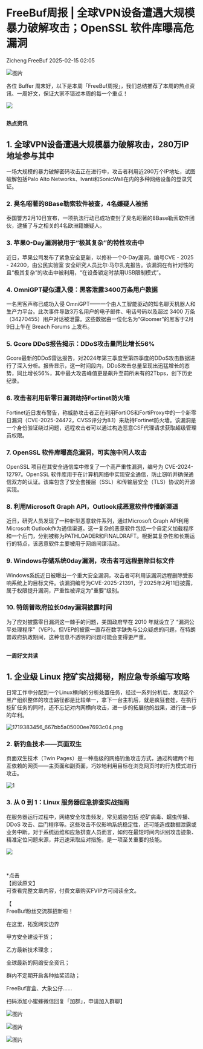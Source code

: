#  FreeBuf周报 | 全球VPN设备遭遇大规模暴力破解攻击；OpenSSL 软件库曝高危漏洞   
Zicheng  FreeBuf   2025-02-15 02:05  
  
![图片](https://mmbiz.qpic.cn/mmbiz_gif/qq5rfBadR38jUokdlWSNlAjmEsO1rzv3srXShFRuTKBGDwkj4gvYy34iajd6zQiaKl77Wsy9mjC0xBCRg0YgDIWg/640?wx_fmt=gif&wxfrom=5&wx_lazy=1&tp=webp "")  
  
  
各位 Buffer 周末好，以下是本周「FreeBuf周报」，我们总结推荐了本周的热点资讯、一周好文，保证大家不错过本周的每一个重点！  
  
  
![](https://mmbiz.qpic.cn/mmbiz_jpg/qq5rfBadR3ibS68M2J8HH4TbtJCJa8icwgeTZnoJlKDKgvmH1XZBv3kSibrJ2njZHPdbxHPjPn78OjJ6mPiblZXKRA/640?wx_fmt=jpeg&from=appmsg "")  
##   
  
**热点资讯**  
  
  
## 1. 全球VPN设备遭遇大规模暴力破解攻击，280万IP地址参与其中  
  
一场大规模的暴力破解密码攻击正在进行中，攻击者利用近280万个IP地址，试图破解包括Palo Alto Networks、Ivanti和SonicWall在内的多种网络设备的登录凭证。  
###   
### 2. 臭名昭著的8Base勒索软件被查，4名嫌疑人被捕  
  
泰国警方2月10日宣布，一项执法行动已成功查封了臭名昭著的8Base勒索软件团伙，逮捕了与之相关的4名欧洲籍嫌疑人。  
###   
### 3. 苹果0-Day漏洞被用于“极其复杂”的特性攻击中  
  
近日，苹果公司发布了紧急安全更新，以修补一个0-Day漏洞，编号CVE - 2025 - 24200，由公民实验室 安全研究人员比尔·马尔扎克报告。该漏洞在有针对性的且“极其复杂”的攻击中被利用，“在设备锁定时禁用USB限制模式”。  
###   
### 4. OmniGPT疑似遭入侵：黑客泄露3400万条用户数据  
  
一名黑客声称已成功入侵 OmniGPT——一个由人工智能驱动的知名聊天机器人和生产力平台。此次事件导致3万名用户的电子邮件、电话号码以及超过 3400 万条（34270455）用户对话被泄露。这些数据由一位化名为“Gloomer”的黑客于2月9日上午在 Breach Forums 上发布。  
###   
### 5. Gcore DDoS报告揭示：DDoS攻击量同比增长56%  
  
Gcore最新的DDoS雷达报告，对2024年第三季度至第四季度的DDoS攻击数据进行了深入分析。报告显示，这一时间段内，DDoS攻击总量呈现出迅猛增长的态势，同比增长56%，其中最大攻击峰值更是飙升至前所未有的2Tbps，创下历史纪录。  
###   
### 6. 攻击者利用新零日漏洞劫持Fortinet防火墙  
  
Fortinet近日发布警告，称威胁攻击者正在利用FortiOS和FortiProxy中的一个新零日漏洞（CVE-2025-24472，CVSS评分为8.1）来劫持Fortinet防火墙。该漏洞是一个身份验证绕过问题，远程攻击者可以通过构造恶意CSF代理请求获取超级管理员权限。  
###   
### 7. OpenSSL 软件库曝高危漏洞，可实施中间人攻击  
  
OpenSSL 项目在其安全通信库中修复了一个高严重性漏洞，编号为 CVE-2024-12797。OpenSSL 软件库用于在计算机网络中实现安全通信，防止窃听并确保通信双方的认证。该库包含了安全套接层（SSL）和传输层安全（TLS）协议的开源实现。  
###   
### 8. 利用Microsoft Graph API，Outlook成恶意软件传播新渠道  
  
近日，研究人员发现了一种新型恶意软件系列，通过Microsoft Graph API利用Microsoft Outlook作为通信渠道。这一复杂的恶意软件包括一个自定义加载程序和一个后门，分别被称为PATHLOADER和FINALDRAFT。根据其复杂性和长期运行的特点，该恶意软件主要被用于网络间谍活动。  
###   
### 9. Windows存储系统0day漏洞，攻击者可远程删除目标文件  
  
Windows系统近日被曝出一个重大安全漏洞，攻击者可利用该漏洞远程删除受影响系统上的目标文件。该漏洞编号为CVE-2025-21391，于2025年2月11日披露，属于权限提升漏洞，严重性被评定为"重要"级别。  
###   
### 10. 特朗普政府拉长0day漏洞披露时间  
  
为了应对披露零日漏洞这一棘手的问题，美国政府早在 2010 年就设立了 “漏洞公平处理程序”（VEP）。但VEP的披露一直存在数字缺失与公众疑虑的问题，在特朗普政府执政期间，这种信息不透明的问题可能会变得更严重。  
##   
  
**一周好文共读**  
  
  
## 1. 企业级 Linux 挖矿实战揭秘，附应急专杀编写攻略  
  
日常工作中分配到一个Linux横向的分析处置任务，经过一系列分析后，发现这个黑产组织整体的攻击路径都是比较单一，拿下一台主机后，就是疯狂套娃，在执行挖矿任务的同时，还不忘记对内网横向攻击，进一步的拓展他的战果，进行进一步的牟利。  
  
  
![1719383456_667bb5a05000ee7693c04.png](https://mmbiz.qpic.cn/mmbiz_jpg/qq5rfBadR3ibS68M2J8HH4TbtJCJa8icwgyX8AxzyRmS19p7sZSeNvcFSrJ3cLU7Nus9fMicJ1lYsXn6hf0mMBdmw/640?wx_fmt=jpeg&from=appmsg "")  
###   
### 2. 新钓鱼技术——页面双生  
  
页面双生技术（Twin Pages）是一种高级的网络钓鱼攻击方式，通过构建两个相互依赖的网页——主页面和副页面，巧妙地利用目标在浏览网页时的行为模式进行攻击。   
  
  
![1](https://mmbiz.qpic.cn/mmbiz_jpg/qq5rfBadR3ibS68M2J8HH4TbtJCJa8icwgfyL1pNg4hPpwJHpyicdSkiafkUvNibRldqvauN4cPCfzkxOsd8uvSVTbw/640?wx_fmt=jpeg&from=appmsg "")  
###   
### 3. 从 0 到 1：Linux 服务器应急排查实战指南  
  
在服务器运行过程中，网络安全攻击频发，常见威胁包括 挖矿病毒、蠕虫传播、DDoS 攻击、后门程序等。这些攻击不仅影响系统稳定性，还可能造成数据泄露或业务中断。对于系统运维和应急排查人员而言，如何在最短时间内识别攻击迹象、精准定位问题来源，并迅速采取应对措施，是一项至关重要的技能。   
  
  
![](https://mmbiz.qpic.cn/mmbiz_jpg/qq5rfBadR3ibS68M2J8HH4TbtJCJa8icwgoA4G6MqKlMlaFcScTV8fM8D8ibQZA6n2SkqtNjia9EmTCibP0O2xP776g/640?wx_fmt=jpeg&from=appmsg "")  
  
   
  
*点击  
【阅读原文】  
可查看完整文章内容，付费文章购买FVIP方可阅读全文。  
  
  
  
【  
FreeBuf粉丝交流群招新啦！  
  
在这里，拓宽网安边界  
  
甲方安全建设干货；  
  
乙方最新技术理念；  
  
全球最新的网络安全资讯；  
  
群内不定期开启各种抽奖活动；  
  
FreeBuf盲盒、大象公仔......  
  
扫码添加小蜜蜂微信回复「加群」，申请加入群聊】  
  
  
![图片](https://mmbiz.qpic.cn/mmbiz_jpg/qq5rfBadR3ich6ibqlfxbwaJlDyErKpzvETedBHPS9tGHfSKMCEZcuGq1U1mylY7pCEvJD9w60pWp7NzDjmM2BlQ/640?wx_fmt=other&wxfrom=5&wx_lazy=1&wx_co=1&retryload=2&tp=webp "")  
  
  
![图片](https://mmbiz.qpic.cn/mmbiz_png/qq5rfBadR3ic5icaZr7IGkVcd3DT6vXW4B4LOZ1M7YkTPhS1AT2DQJaicFjtCxt5BRO7p5AOJqvH3EJABCd0BFqYQ/640?wx_fmt=other&from=appmsg&wxfrom=5&wx_lazy=1&wx_co=1&tp=webp "")  
  
  
  
  
  
  
  
  
[](https://mp.weixin.qq.com/s?__biz=MjM5NjA0NjgyMA==&mid=2651312407&idx=1&sn=60289b6b056aee1df1685230aa453829&token=1964067027&lang=zh_CN&scene=21#wechat_redirect)  
  
![图片](https://mmbiz.qpic.cn/mmbiz_gif/qq5rfBadR3icF8RMnJbsqatMibR6OicVrUDaz0fyxNtBDpPlLfibJZILzHQcwaKkb4ia57xAShIJfQ54HjOG1oPXBew/640?wx_fmt=gif&wxfrom=5&wx_lazy=1&tp=webp "")  
  
